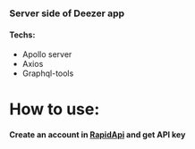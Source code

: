 ### Server side of Deezer app

#### Techs:

- Apollo server
- Axios
- Graphql-tools

# How to use:

#### Create an account in <a href="https://rapidapi.com/">RapidApi</a> and get API key
